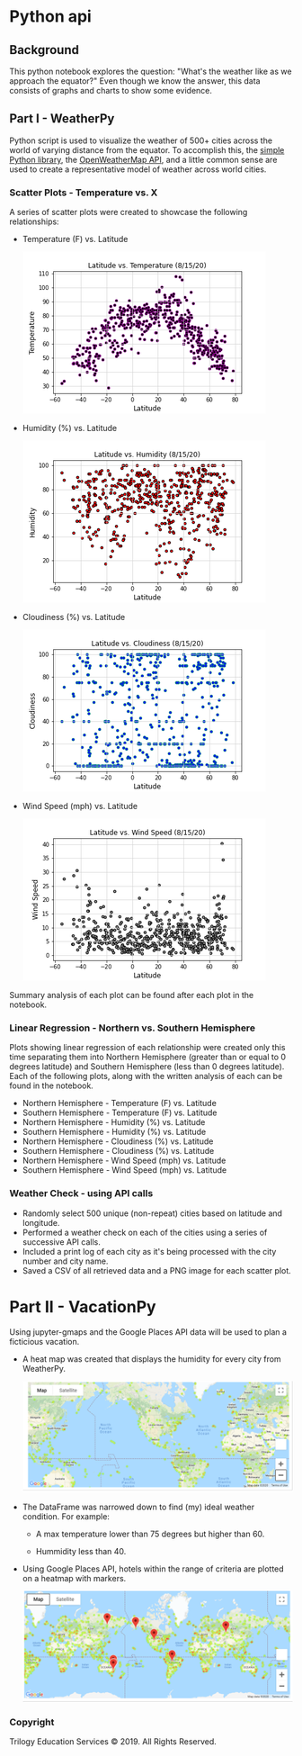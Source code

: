 # Python api

## Background

This python notebook explores the question: "What's the weather like as we approach the equator?" Even though we know the answer, this data consists of graphs and charts to show some evidence. 

## Part I - WeatherPy

Python script is used to visualize the weather of 500+ cities across the world of varying distance from the equator. To accomplish this, the [simple Python library](https://pypi.python.org/pypi/citipy), the [OpenWeatherMap API](https://openweathermap.org/api), and a little common sense are used to create a representative model of weather across world cities.

### Scatter Plots - Temperature vs. X
A series of scatter plots were created to showcase the following relationships:

* Temperature (F) vs. Latitude
  
  ![lat_temp](output_data/lat_temp.png)


* Humidity (%) vs. Latitude

  ![lat_humidity](output_data/lat_humidity.png)

* Cloudiness (%) vs. Latitude

  ![lat_cloudiness](output_data/lat_cloudiness.png)

* Wind Speed (mph) vs. Latitude

  ![lat_wind](output_data/lat_wind.png)


Summary analysis of each plot can be found after each plot in the notebook.

### Linear Regression - Northern vs. Southern Hemisphere
Plots showing linear regression of each relationship were created only this time separating them into Northern Hemisphere (greater than or equal to 0 degrees latitude) and Southern Hemisphere (less than 0 degrees latitude). Each of the following plots, along with the written analysis of each can be found in the notebook.

* Northern Hemisphere - Temperature (F) vs. Latitude
* Southern Hemisphere - Temperature (F) vs. Latitude
* Northern Hemisphere - Humidity (%) vs. Latitude
* Southern Hemisphere - Humidity (%) vs. Latitude
* Northern Hemisphere - Cloudiness (%) vs. Latitude
* Southern Hemisphere - Cloudiness (%) vs. Latitude
* Northern Hemisphere - Wind Speed (mph) vs. Latitude
* Southern Hemisphere - Wind Speed (mph) vs. Latitude


### Weather Check - using API calls
* Randomly select 500 unique (non-repeat) cities based on latitude and longitude.
* Performed a weather check on each of the cities using a series of successive API calls.
* Included a print log of each city as it's being processed with the city number and city name.
* Saved a CSV of all retrieved data and a PNG image for each scatter plot.

# Part II - VacationPy

Using jupyter-gmaps and the Google Places API data will be used to plan a ficticious vacation.

* A heat map was created that displays the humidity for every city from WeatherPy.

  ![heatmap](output_data/heatmap.png)

* The DataFrame was narrowed down to find (my) ideal weather condition. For example:

  * A max temperature lower than 75 degrees but higher than 60.

  * Hummidity less than 40.

* Using Google Places API, hotels within the range of criteria are plotted on a heatmap with markers.

  ![heatmap](output_data/hotel_heatmap.png)


### Copyright

Trilogy Education Services © 2019. All Rights Reserved.
